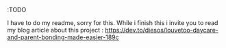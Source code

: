 :TODO

I have to do my readme, sorry for this. While i finish this i invite you to read my blog article about this project : https://dev.to/diesos/louvetoo-daycare-and-parent-bonding-made-easier-189c
